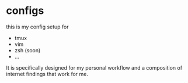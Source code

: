 # configs

this is my config setup for
- tmux
- vim
- zsh (soon)
- ...

It is specifically designed for my personal workflow and a composition of internet findings that work for me.
